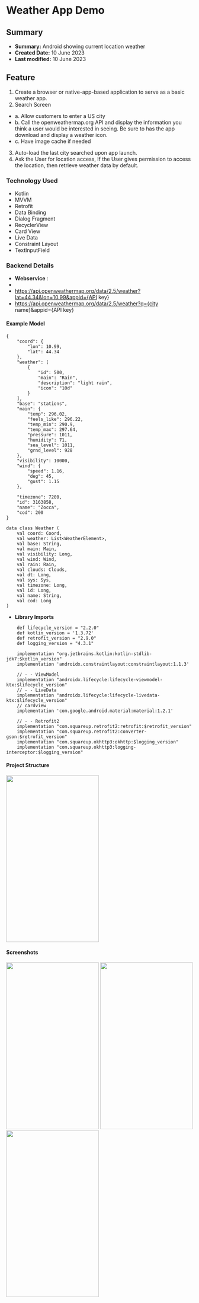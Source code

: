 # Weather App Demo

## Summary
- **Summary:**  Android showing current location weather 
- **Created Date:** 10 June 2023
- **Last modified:** 10 June 2023 

## Feature
1. Create a browser or native-app-based application to serve as a basic weather app.
2. Search Screen
- a. Allow customers to enter a US city
- b. Call the openweathermap.org API and display the information you think a user would be interested in seeing. Be sure to has the app download and display a weather icon.
- c. Have image cache if needed
3. Auto-load the last city searched upon app launch.
4. Ask the User for location access, If the User gives permission to access the location, then retrieve weather data by default.


### Technology Used
- Kotlin
- MVVM
- Retrofit
- Data Binding
- Dialog Fragment
- RecyclerView
- Card View
- Live Data
- Constraint Layout
- TextInputField

### Backend Details

- **Webservice** :
-
- https://api.openweathermap.org/data/2.5/weather?lat=44.34&lon=10.99&appid={API key}
- https://api.openweathermap.org/data/2.5/weather?q={city name}&appid={API key}


#### Example Model


```
{
    "coord": {
        "lon": 10.99,
        "lat": 44.34
    },
    "weather": [
        {
            "id": 500,
            "main": "Rain",
            "description": "light rain",
            "icon": "10d"
        }
    ],
    "base": "stations",
    "main": {
        "temp": 296.02,
        "feels_like": 296.22,
        "temp_min": 290.9,
        "temp_max": 297.64,
        "pressure": 1011,
        "humidity": 71,
        "sea_level": 1011,
        "grnd_level": 928
    },
    "visibility": 10000,
    "wind": {
        "speed": 1.16,
        "deg": 45,
        "gust": 1.15
    },
    
    "timezone": 7200,
    "id": 3163858,
    "name": "Zocca",
    "cod": 200
}

```

```
data class Weather (
    val coord: Coord,
    val weather: List<WeatherElement>,
    val base: String,
    val main: Main,
    val visibility: Long,
    val wind: Wind,
    val rain: Rain,
    val clouds: Clouds,
    val dt: Long,
    val sys: Sys,
    val timezone: Long,
    val id: Long,
    val name: String,
    val cod: Long
) 

```

- **Library Imports**
  
```
    def lifecycle_version = "2.2.0"
    def kotlin_version = '1.3.72'
    def retrofit_version = "2.9.0"
    def logging_version = "4.3.1"

    implementation "org.jetbrains.kotlin:kotlin-stdlib-jdk7:$kotlin_version"
    implementation 'androidx.constraintlayout:constraintlayout:1.1.3'

    // - - ViewModel
    implementation "androidx.lifecycle:lifecycle-viewmodel-ktx:$lifecycle_version"
    // - - LiveData
    implementation "androidx.lifecycle:lifecycle-livedata-ktx:$lifecycle_version"
    // cardview
    implementation 'com.google.android.material:material:1.2.1'

    // - - Retrofit2
    implementation "com.squareup.retrofit2:retrofit:$retrofit_version"
    implementation "com.squareup.retrofit2:converter-gson:$retrofit_version"
    implementation "com.squareup.okhttp3:okhttp:$logging_version"
    implementation "com.squareup.okhttp3:logging-interceptor:$logging_version"

```


#### Project Structure



<img src="" width="250" height="450">


#### Screenshots


<img src="" width="250" height="450">

<img src="" width="250" height="450">

<img src="" width="250" height="450">















